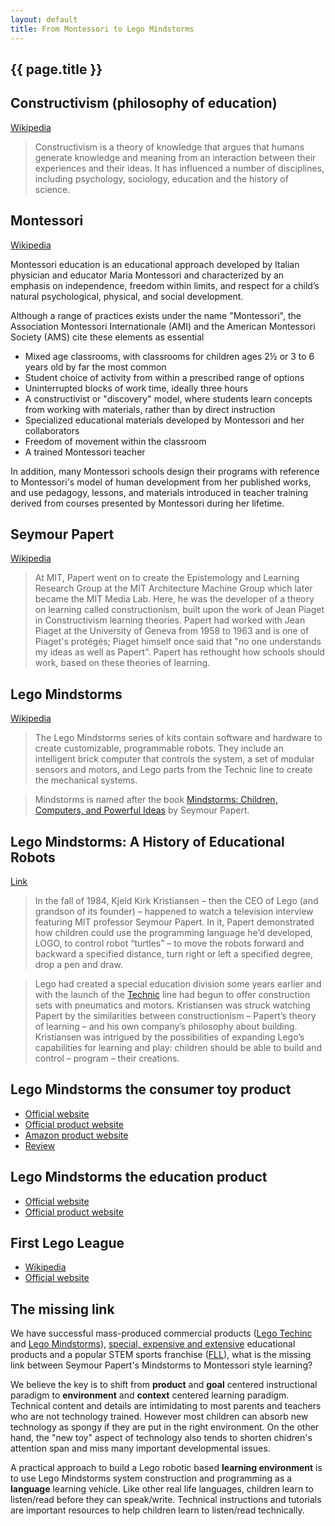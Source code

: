 ```yaml
---
layout: default
title: From Montessori to Lego Mindstorms
---
```


## {{ page.title }}

## Constructivism (philosophy of education)

[Wikipedia](https://en.wikipedia.org/wiki/Constructivism_(philosophy_of_education))

> Constructivism is a theory of knowledge that argues that humans generate knowledge and meaning from an interaction between their experiences and their ideas. It has influenced a number of disciplines, including psychology, sociology, education and the history of science.

## Montessori

[Wikipedia](https://en.wikipedia.org/wiki/Montessori_education)

Montessori education is an educational approach developed by Italian physician and educator Maria Montessori and characterized by an emphasis on independence, freedom within limits, and respect for a child’s natural psychological, physical, and social development. 

Although a range of practices exists under the name "Montessori", the Association Montessori Internationale (AMI) and the American Montessori Society (AMS) cite these elements as essential

- Mixed age classrooms, with classrooms for children ages 2½ or 3 to 6 years old by far the most common
- Student choice of activity from within a prescribed range of options
- Uninterrupted blocks of work time, ideally three hours
- A constructivist or "discovery" model, where students learn concepts from working with materials, rather than by direct instruction
- Specialized educational materials developed by Montessori and her collaborators
- Freedom of movement within the classroom
- A trained Montessori teacher

In addition, many Montessori schools design their programs with reference to Montessori's model of human development from her published works, and use pedagogy, lessons, and materials introduced in teacher training derived from courses presented by Montessori during her lifetime.

## Seymour Papert

[Wikipedia](https://en.wikipedia.org/wiki/Seymour_Papert)

> At MIT, Papert went on to create the Epistemology and Learning Research Group at the MIT Architecture Machine Group which later became the MIT Media Lab. Here, he was the developer of a theory on learning called constructionism, built upon the work of Jean Piaget in Constructivism learning theories. Papert had worked with Jean Piaget at the University of Geneva from 1958 to 1963 and is one of Piaget's protégés; Piaget himself once said that "no one understands my ideas as well as Papert". Papert has rethought how schools should work, based on these theories of learning.

## Lego Mindstorms

[Wikipedia](https://en.wikipedia.org/wiki/Lego_Mindstorms)

> The Lego Mindstorms series of kits contain software and hardware to create customizable, programmable robots. They include an intelligent brick computer that controls the system, a set of modular sensors and motors, and Lego parts from the Technic line to create the mechanical systems.

> Mindstorms is named after the book [Mindstorms: Children, Computers, and Powerful Ideas](http://www.amazon.com/Mindstorms-Children-Computers-Powerful-Ideas/dp/0465046746) by Seymour Papert.

## Lego Mindstorms: A History of Educational Robots

[Link](http://hackeducation.com/2015/04/10/mindstorms/)

> In the fall of 1984, Kjeld Kirk Kristiansen – then the CEO of Lego (and grandson of its founder) – happened to watch a television interview featuring MIT professor Seymour Papert. In it, Papert demonstrated how children could use the programming language he’d developed, LOGO, to control robot “turtles” – to move the robots forward and backward a specified distance, turn right or left a specified degree, drop a pen and draw.

> Lego had created a special education division some years earlier and with the launch of the [Technic](https://en.wikipedia.org/wiki/Lego_Technic) line had begun to offer construction sets with pneumatics and motors. Kristiansen was struck watching Papert by the similarities between constructionism – Papert’s theory of learning – and his own company’s philosophy about building. Kristiansen was intrigued by the possibilities of expanding Lego’s capabilities for learning and play: children should be able to build and control – program – their creations.

## Lego Mindstorms the consumer toy product

- [Official website](http://mindstorms.lego.com)
- [Official product website](http://www.lego.com/en-us/mindstorms/products/31313-mindstorms-ev3)
- [Amazon product website](http://www.amazon.com/LEGO-6029291-Mindstorms-EV3-31313/dp/B00CWER3XY)
- [Review](http://lego.gizmodo.com/lego-mindstorms-ev3-review-so-awesome-1001619299)

## Lego Mindstorms the education product

- [Official website](http://www.legoeducation.us)
- [Official product website](https://shop.education.lego.com/legoed/en-US/search/navSearchResults.jsp?categoryId=EDU_PRD_LINE_107&ProductLine=LEGO-MINDSTORMS-Education-EV3)

## First Lego League

- [Wikipedia](https://en.wikipedia.org/wiki/FIRST_Lego_League)
- [Official website](http://www.firstlegoleague.org/)

## The missing link

We have successful mass-produced commercial products ([Lego Techinc](https://en.wikipedia.org/wiki/Lego_Technic) and [Lego Mindstorms](https://en.wikipedia.org/wiki/Lego_Mindstorms)), [special, expensive and extensive](https://shop.education.lego.com/legoed/en-US/search/navSearchResults.jsp?categoryId=EDU_PRD_LINE_107&ProductLine=LEGO-MINDSTORMS-Education-EV3) educational products and a popular STEM sports franchise ([FLL](http://www.firstlegoleague.org/)), what is the missing link between Seymour Papert's Mindstorms to Montessori style learning?

We believe the key is to shift from **product** and **goal** centered instructional paradigm to **environment** and **context** centered learning paradigm. Technical content and details are intimidating to most parents and teachers who are not technology trained. However most children can absorb new technology as spongy if they are put in the right environment. On the other hand, the "new toy" aspect of technology also tends to shorten chidren's attention span and miss many important developmental issues. 

A practical approach to build a Lego robotic based **learning environment** is to use Lego Mindstorms system construction and programming as a **language** learning vehicle. Like other real life languages, children learn to listen/read before they can speak/write. Technical instructions and tutorials are important resources to help children learn to listen/read technically.
